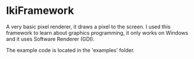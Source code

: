 # IkiFramework

A very basic pixel renderer, it draws a pixel to the screen. 
I used this framework to learn about graphics programming, 
it only works on Windows and it uses Software Renderer (GDI).

The example code is located in the 'examples' folder.